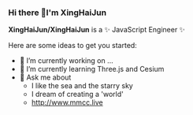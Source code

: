 ### Hi there 👋I'm XingHaiJun

**XingHaiJun/XingHaiJun** is a ✨ JavaScript Engineer ✨ 

Here are some ideas to get you started:

- 🔭 I’m currently working on ...
- 🌱 I’m currently learning Three.js and Cesium
- 💬 Ask me about 
  - I like the sea and the starry sky
  - I dream of creating a 'world'
  - http://www.mmcc.live
